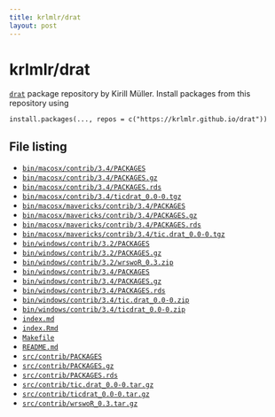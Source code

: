 ```yaml
---
title: krlmlr/drat
layout: post
---
```


# krlmlr/drat

[`drat`](https://github.com/eddelbuettel/drat) package repository by Kirill Müller.  Install packages from this repository using

```
install.packages(..., repos = c("https://krlmlr.github.io/drat"))
``` 

## File listing

- [`bin/macosx/contrib/3.4/PACKAGES`](bin/macosx/contrib/3.4/PACKAGES)
- [`bin/macosx/contrib/3.4/PACKAGES.gz`](bin/macosx/contrib/3.4/PACKAGES.gz)
- [`bin/macosx/contrib/3.4/PACKAGES.rds`](bin/macosx/contrib/3.4/PACKAGES.rds)
- [`bin/macosx/contrib/3.4/ticdrat_0.0-0.tgz`](bin/macosx/contrib/3.4/ticdrat_0.0-0.tgz)
- [`bin/macosx/mavericks/contrib/3.4/PACKAGES`](bin/macosx/mavericks/contrib/3.4/PACKAGES)
- [`bin/macosx/mavericks/contrib/3.4/PACKAGES.gz`](bin/macosx/mavericks/contrib/3.4/PACKAGES.gz)
- [`bin/macosx/mavericks/contrib/3.4/PACKAGES.rds`](bin/macosx/mavericks/contrib/3.4/PACKAGES.rds)
- [`bin/macosx/mavericks/contrib/3.4/tic.drat_0.0-0.tgz`](bin/macosx/mavericks/contrib/3.4/tic.drat_0.0-0.tgz)
- [`bin/windows/contrib/3.2/PACKAGES`](bin/windows/contrib/3.2/PACKAGES)
- [`bin/windows/contrib/3.2/PACKAGES.gz`](bin/windows/contrib/3.2/PACKAGES.gz)
- [`bin/windows/contrib/3.2/wrswoR_0.3.zip`](bin/windows/contrib/3.2/wrswoR_0.3.zip)
- [`bin/windows/contrib/3.4/PACKAGES`](bin/windows/contrib/3.4/PACKAGES)
- [`bin/windows/contrib/3.4/PACKAGES.gz`](bin/windows/contrib/3.4/PACKAGES.gz)
- [`bin/windows/contrib/3.4/PACKAGES.rds`](bin/windows/contrib/3.4/PACKAGES.rds)
- [`bin/windows/contrib/3.4/tic.drat_0.0-0.zip`](bin/windows/contrib/3.4/tic.drat_0.0-0.zip)
- [`bin/windows/contrib/3.4/ticdrat_0.0-0.zip`](bin/windows/contrib/3.4/ticdrat_0.0-0.zip)
- [`index.md`](index.md)
- [`index.Rmd`](index.Rmd)
- [`Makefile`](Makefile)
- [`README.md`](README.md)
- [`src/contrib/PACKAGES`](src/contrib/PACKAGES)
- [`src/contrib/PACKAGES.gz`](src/contrib/PACKAGES.gz)
- [`src/contrib/PACKAGES.rds`](src/contrib/PACKAGES.rds)
- [`src/contrib/tic.drat_0.0-0.tar.gz`](src/contrib/tic.drat_0.0-0.tar.gz)
- [`src/contrib/ticdrat_0.0-0.tar.gz`](src/contrib/ticdrat_0.0-0.tar.gz)
- [`src/contrib/wrswoR_0.3.tar.gz`](src/contrib/wrswoR_0.3.tar.gz)
